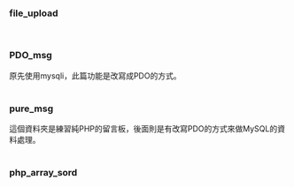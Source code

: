 ### file_upload<br>
<br>

### PDO_msg<br>
原先使用mysqli，此篇功能是改寫成PDO的方式。<br>
<br>

### pure_msg<br>
這個資料夾是練習純PHP的留言板，後面則是有改寫PDO的方式來做MySQL的資料處理。<br>
<br>

### php_array_sord<br>
<br>
